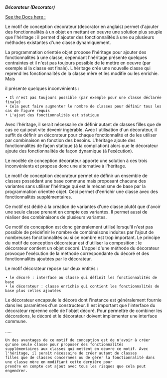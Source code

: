 **_Décorateur (Decorator)_**

[See the Docs here :](https://www.jmdoudoux.fr/java/dej/chap-design-patterns.htm) 

Le motif de conception décorateur (decorator en anglais) permet d'ajouter des fonctionnalités à un objet en mettant en
oeuvre une solution plus souple que l'héritage : il permet d'ajouter des fonctionnalités à une ou plusieurs méthodes
existantes d'une classe dynamiquement.

La programmation orientée objet propose l'héritage pour ajouter des fonctionnalités à une classe, cependant l'héritage
présente quelques contraintes et il n'est pas toujours possible de le mettre en oeuvre (par exemple si la classe est finale).
L'héritage crée une nouvelle classe qui reprend les fonctionnalités de la classe mère et les modifie ou les enrichie. Mais

il présente quelques inconvénients :
    
    • Il n'est pas toujours possible (par exemple pour une classe déclarée finale)
    • Cela peut faire augmenter le nombre de classes pour définir tous les cas de figure requis
    • L'ajout des fonctionnalités est statique

Avec l'héritage, il serait nécessaire de définir autant de classes filles que de cas ce qui peut vite devenir ingérable. Avec
l'utilisation d'un décorateur, il suffit de définir un décorateur pour chaque fonctionnalité et de les utiliser par combinaison
en fonction des besoins. L'héritage ajoute des fonctionnalités de façon statique (à la compilation) alors que le décorateur
ajoute des fonctionnalités de façon dynamique (à l'exécution).

Le modèle de conception décorateur apporte une solution à ces trois inconvénients et propose donc une alternative à
l'héritage.

Le motif de conception décorateur permet de définir un ensemble de classes possédant une base commune mais
proposant chacune des variantes sans utiliser l'héritage qui est le mécanisme de base par la programmation orientée
objet. Ceci permet d'enrichir une classe avec des fonctionnalités supplémentaires.

Ce motif est dédié à la création de variantes d'une classe plutôt que d'avoir une seule classe prenant en compte ces
variantes. Il permet aussi de réaliser des combinaisons de plusieurs variantes.

Ce motif de conception est donc généralement utilisé lorsqu'il n'est pas possible de prédéfinir le nombre de combinaisons
induites par l'ajout de nombreuses fonctionnalités ou si ce nombre est trop important. Le principe du motif de conception
décorateur est d'utiliser la composition : le décorateur contient un objet décoré. L'appel d'une méthode du décorateur
provoque l'exécution de la méthode correspondante du décoré et des fonctionnalités ajoutées par le décorateur.

Le motif décorateur repose sur deux entités :

    • le décoré : interface ou classe qui définit les fonctionnalités de base
    • le décorateur : classe enrichie qui contient les fonctionnalités de base plus celles ajoutées

Le décorateur encapsule le décoré dont l'instance est généralement fournie dans les paramètres d'un constructeur. Il est
important que l'interface du décorateur reprenne celle de l'objet décoré. Pour permettre de combiner les décorations, le
décoré et le décorateur doivent implémenter une interface commune.

.....
 
    Un des avantages de ce motif de conception est de n'avoir à créer qu'une seule classe pour proposer des fonctionnalités
    supplémentaires aux classes qui mettent en oeuvre ce motif. Avec l'héritage, il serait nécessaire de créer autant de classes
    filles que de classes concernées ou de gérer la fonctionnalité dans une classe mère en modifiant cette dernière pour
    prendre en compte cet ajout avec tous les risques que cela peut engendrer.